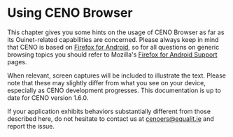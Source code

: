 # Using CENO Browser

This chapter gives you some hints on the usage of CENO Browser as far as its Ouinet-related capabilities are concerned.  Please always keep in mind that CENO is based on [Firefox for Android][], so for all questions on generic browsing topics you should refer to Mozilla's [Firefox for Android Support][] pages.

[Firefox for Android]: https://www.mozilla.org/firefox/android/
[Firefox for Android Support]: https://support.mozilla.org/en-US/products/mobile

When relevant, screen captures will be included to illustrate the text.  Please note that these may slightly differ from what you see on your device, especially as CENO development progresses.  This documentation is up to date for CENO version 1.6.0.

If your application exhibits behaviors substantially different from those described here, do not hesitate to contact us at <cenoers@equalit.ie> and report the issue.
